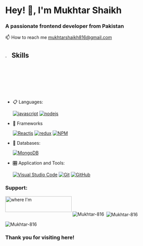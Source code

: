 <h1>Hey! 👋, I'm Mukhtar Shaikh</h1>
<h3>A passionate frontend developer from Pakistan</h3>

<h>📫 How to reach me mukhtarshaikh816@gmail.com</h>

<h2 align="left">
<img src="https://media2.giphy.com/media/QssGEmpkyEOhBCb7e1/giphy.gif?cid=ecf05e47a0n3gi1bfqntqmob8g9aid1oyj2wr3ds3mg700bl&rid=giphy.gif" style="width: 3%;" data-target="animated-image.originalImage">
Skills</h2>
<ul dir="auto">
<li>
<p dir="auto">📋 Languages:</p>
<p dir="auto">
<a target="_blank" rel="noopener noreferrer nofollow" href="https://camo.githubusercontent.com/6761d268e8995bfb6eab6b1cdde099d2fa857542065d3ac227a16a422b69a6f6/68747470733a2f2f696d672e736869656c64732e696f2f62616467652f6a6176617363726970742532302d2532333332333333302e7376673f267374796c653d666f722d7468652d6261646765266c6f676f3d6a617661736372697074266c6f676f436f6c6f723d253233463744463145"><img src="https://camo.githubusercontent.com/6761d268e8995bfb6eab6b1cdde099d2fa857542065d3ac227a16a422b69a6f6/68747470733a2f2f696d672e736869656c64732e696f2f62616467652f6a6176617363726970742532302d2532333332333333302e7376673f267374796c653d666f722d7468652d6261646765266c6f676f3d6a617661736372697074266c6f676f436f6c6f723d253233463744463145" alt="javascript" data-canonical-src="https://img.shields.io/badge/javascript%20-%23323330.svg?&amp;style=for-the-badge&amp;logo=javascript&amp;logoColor=%23F7DF1E" style="max-width: 100%;"></a>
<a target="_blank" rel="noopener noreferrer nofollow" href="https://camo.githubusercontent.com/e5e88aa1d4493cf1bb101f7ca73547b2ef1d466f929df60973213219d8664f6d/68747470733a2f2f696d672e736869656c64732e696f2f62616467652f6e6f64652e6a732532302d2532333433383533442e7376673f267374796c653d666f722d7468652d6261646765266c6f676f3d6e6f64652e6a73266c6f676f436f6c6f723d7768697465"><img src="https://camo.githubusercontent.com/e5e88aa1d4493cf1bb101f7ca73547b2ef1d466f929df60973213219d8664f6d/68747470733a2f2f696d672e736869656c64732e696f2f62616467652f6e6f64652e6a732532302d2532333433383533442e7376673f267374796c653d666f722d7468652d6261646765266c6f676f3d6e6f64652e6a73266c6f676f436f6c6f723d7768697465" alt="nodejs" data-canonical-src="https://img.shields.io/badge/node.js%20-%2343853D.svg?&amp;style=for-the-badge&amp;logo=node.js&amp;logoColor=white" style="max-width: 100%;"></a>
</p>
</li>
<li>
<p dir="auto">🎨 Frameworks</p>
<p dir="auto"><a target="_blank" rel="noopener noreferrer nofollow" href="https://camo.githubusercontent.com/97458bf821a253c5b545eaaf3ed4dfd88bd058d4152f2405cc2f8d363285e1ef/68747470733a2f2f696d672e736869656c64732e696f2f62616467652f72656163742532302d2532333230323332612e7376673f267374796c653d666f722d7468652d6261646765266c6f676f3d7265616374266c6f676f436f6c6f723d253233363144414642"><img src="https://camo.githubusercontent.com/97458bf821a253c5b545eaaf3ed4dfd88bd058d4152f2405cc2f8d363285e1ef/68747470733a2f2f696d672e736869656c64732e696f2f62616467652f72656163742532302d2532333230323332612e7376673f267374796c653d666f722d7468652d6261646765266c6f676f3d7265616374266c6f676f436f6c6f723d253233363144414642" alt="Reactjs" data-canonical-src="https://img.shields.io/badge/react%20-%2320232a.svg?&amp;style=for-the-badge&amp;logo=react&amp;logoColor=%2361DAFB" style="max-width: 100%;"></a>
<a target="_blank" rel="noopener noreferrer nofollow" href="https://camo.githubusercontent.com/c90a343fe4d6e339b9d5d1e62c80985e43a682d3f9629f82faba5be994b8259f/68747470733a2f2f696d672e736869656c64732e696f2f62616467652f52656475782d3539334438383f7374796c653d666f722d7468652d6261646765266c6f676f3d7265647578266c6f676f436f6c6f723d7768697465"><img src="https://camo.githubusercontent.com/c90a343fe4d6e339b9d5d1e62c80985e43a682d3f9629f82faba5be994b8259f/68747470733a2f2f696d672e736869656c64732e696f2f62616467652f52656475782d3539334438383f7374796c653d666f722d7468652d6261646765266c6f676f3d7265647578266c6f676f436f6c6f723d7768697465" alt="redux" data-canonical-src="https://img.shields.io/badge/Redux-593D88?style=for-the-badge&amp;logo=redux&amp;logoColor=white" style="max-width: 100%;"></a>
<a target="_blank" rel="noopener noreferrer nofollow" href="https://camo.githubusercontent.com/03a1992c246dcbdbaa772714e7c4d0fa4bb3b0de8a6a157405d17f8f8bd7cdf0/68747470733a2f2f696d672e736869656c64732e696f2f62616467652f6e706d2d4342333833373f7374796c653d666f722d7468652d6261646765266c6f676f3d6e706d266c6f676f436f6c6f723d7768697465"><img src="https://camo.githubusercontent.com/03a1992c246dcbdbaa772714e7c4d0fa4bb3b0de8a6a157405d17f8f8bd7cdf0/68747470733a2f2f696d672e736869656c64732e696f2f62616467652f6e706d2d4342333833373f7374796c653d666f722d7468652d6261646765266c6f676f3d6e706d266c6f676f436f6c6f723d7768697465" alt="NPM" data-canonical-src="https://img.shields.io/badge/npm-CB3837?style=for-the-badge&amp;logo=npm&amp;logoColor=white" style="max-width: 100%;"></a>
</p>
</li>
<li>
<p dir="auto">💾 Databases:</p>
<p dir="auto"><a target="_blank" rel="noopener noreferrer nofollow" href="https://camo.githubusercontent.com/270f30b082050d3f8f725bfcd18f1372785fd04c668c51b1e66a868b9736f883/68747470733a2f2f696d672e736869656c64732e696f2f62616467652f4d6f6e676f44422d2532333465613934622e7376673f267374796c653d666f722d7468652d6261646765266c6f676f3d6d6f6e676f6462266c6f676f436f6c6f723d7768697465"><img src="https://camo.githubusercontent.com/270f30b082050d3f8f725bfcd18f1372785fd04c668c51b1e66a868b9736f883/68747470733a2f2f696d672e736869656c64732e696f2f62616467652f4d6f6e676f44422d2532333465613934622e7376673f267374796c653d666f722d7468652d6261646765266c6f676f3d6d6f6e676f6462266c6f676f436f6c6f723d7768697465" alt="MongoDB" data-canonical-src="https://img.shields.io/badge/MongoDB-%234ea94b.svg?&amp;style=for-the-badge&amp;logo=mongodb&amp;logoColor=white" style="max-width: 100%;"></a>
</p>
</li>
<li>
<p dir="auto">🎛️ Application and Tools:</p>
<p dir="auto"><a target="_blank" rel="noopener noreferrer nofollow" href="https://camo.githubusercontent.com/998382ebc9a32162128b00b597ea488192df024fd015e5edec001fe29fcb93a6/68747470733a2f2f696d672e736869656c64732e696f2f62616467652f56697375616c25323053747564696f253230436f64652d3030373864372e7376673f7374796c653d666f722d7468652d6261646765266c6f676f3d76697375616c2d73747564696f2d636f6465266c6f676f436f6c6f723d7768697465"><img src="https://camo.githubusercontent.com/998382ebc9a32162128b00b597ea488192df024fd015e5edec001fe29fcb93a6/68747470733a2f2f696d672e736869656c64732e696f2f62616467652f56697375616c25323053747564696f253230436f64652d3030373864372e7376673f7374796c653d666f722d7468652d6261646765266c6f676f3d76697375616c2d73747564696f2d636f6465266c6f676f436f6c6f723d7768697465" alt="Visual Studio Code" data-canonical-src="https://img.shields.io/badge/Visual%20Studio%20Code-0078d7.svg?style=for-the-badge&amp;logo=visual-studio-code&amp;logoColor=white" style="max-width: 100%;"></a>
<a target="_blank" rel="noopener noreferrer nofollow" href="https://camo.githubusercontent.com/3d768e26ac10ba994a60ed19acd487895cc43a9cdd43e9305c2408b93136234d/68747470733a2f2f696d672e736869656c64732e696f2f62616467652f6769742d2532334630353033332e7376673f7374796c653d666f722d7468652d6261646765266c6f676f3d676974266c6f676f436f6c6f723d7768697465"><img src="https://camo.githubusercontent.com/3d768e26ac10ba994a60ed19acd487895cc43a9cdd43e9305c2408b93136234d/68747470733a2f2f696d672e736869656c64732e696f2f62616467652f6769742d2532334630353033332e7376673f7374796c653d666f722d7468652d6261646765266c6f676f3d676974266c6f676f436f6c6f723d7768697465" alt="Git" data-canonical-src="https://img.shields.io/badge/git-%23F05033.svg?style=for-the-badge&amp;logo=git&amp;logoColor=white" style="max-width: 100%;"></a>
<a target="_blank" rel="noopener noreferrer nofollow" href="https://camo.githubusercontent.com/410d86e43f847d3f6e3027fa6f0c2fb7641d893fa601d863a943eac968c41890/68747470733a2f2f696d672e736869656c64732e696f2f62616467652f6769746875622d2532333132313031312e7376673f7374796c653d666f722d7468652d6261646765266c6f676f3d676974687562266c6f676f436f6c6f723d7768697465"><img src="https://camo.githubusercontent.com/410d86e43f847d3f6e3027fa6f0c2fb7641d893fa601d863a943eac968c41890/68747470733a2f2f696d672e736869656c64732e696f2f62616467652f6769746875622d2532333132313031312e7376673f7374796c653d666f722d7468652d6261646765266c6f676f3d676974687562266c6f676f436f6c6f723d7768697465" alt="GitHub" data-canonical-src="https://img.shields.io/badge/github-%23121011.svg?style=for-the-badge&amp;logo=github&amp;logoColor=white" style="max-width: 100%;"></a>
</p>
</li>
</ul>
<h3 align="left">Support:</h3>
<p><a href="https://www.buymeacoffee.com/where I'm"> <img align="left" src="https://cdn.buymeacoffee.com/buttons/v2/default-yellow.png" height="50" width="210" alt="where I'm" /></a></p><br><br>
<p></p>



<p align="left" dir="auto">
   <p><img align="left" src="https://github-readme-stats.vercel.app/api/top-langs?username=Mukhtar-816&show_icons=true&locale=en&layout=compact" alt="Mukhtar-816" /></p>

<p>&nbsp;<img align="center" src="https://github-readme-stats.vercel.app/api?username=Mukhtar-816&show_icons=true&locale=en" alt="Mukhtar-816" /></p>

</p>

<p><img align="center" src="https://github-readme-streak-stats.herokuapp.com/?user=Mukhtar-816&" alt="Mukhtar-816" /></p>

<h3>Thank you for visiting here!</h3>
